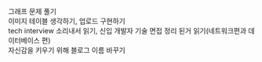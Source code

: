 그래프 문제 풀기   
이미지 테이블 생각하기, 업로드 구현하기   
tech interview 소리내서 읽기, 신입 개발자 기술 면접 정리 된거 읽기(네트워크편과 데이터베이스 편)     
자신감을 키우기 위해 블로그 이름 바꾸기
